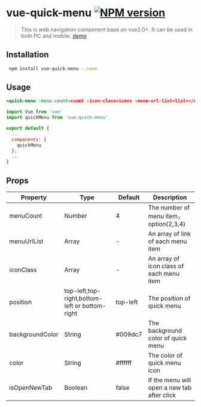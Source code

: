 # vue-quick-menu [![NPM version](https://img.shields.io/npm/v/vue-quick-menu.svg)](https://www.npmjs.com/package/vue-quick-menu)

> This is web navigation component base on vue2.0+. It can be used in both PC and mobile.
[demo](https://ashleylv.github.io/vue-quick-menu/index.html)

## Installation

``` bash
 npm install vue-quick-menu --save
```

## Usage
``` xml
<quick-menu :menu-count=count :icon-class=icons :menu-url-list=list></quick-menu>
```

``` javascript
import Vue from 'vue'
import quickMenu from 'vue-quick-menu'

export default {
  ...
  components: {
    quickMenu
  },
  ...
}
```
## Props

Property|Type|Default|Description
---|---|---|---
menuCount|Number|4|The number of menu item，option(2,3,4)
menuUrlList|Array|-|An array of link of each menu item
iconClass|Array|-|An array of icon class of each menu item
position|top-left,top-right,bottom-left or bottom-right|top-left|The position of quick menu
backgroundColor|String|#009dc7|The background color of quick menu
color|String|#ffffff|The color of quick menu icon
isOpenNewTab|Boolean|false|If the menu will open a new tab after click
